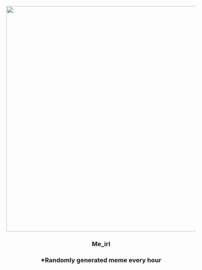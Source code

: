 <p align="center">
        <img src="https://i.redd.it/d1e6uuuh38491.jpg" width="600" height="600">
        </p>
        <h3 align="center">Me_irl</h3>
        <h3 align="center">*Randomly generated meme every hour</h3>
    
